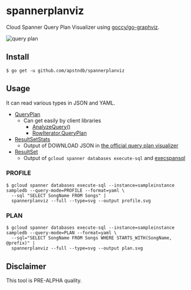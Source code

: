 # spannerplanviz

Cloud Spanner Query Plan Visualizer using [goccy/go-graphviz](https://github.com/goccy/go-graphviz).

![query plan](docs/plan.png)


## Install

```
$ go get -u github.com/apstndb/spannerplanviz
```

## Usage

It can read various types in JSON and YAML.
* [QueryPlan](https://cloud.google.com/spanner/docs/reference/rest/v1/ResultSetStats?hl=en#QueryPlan)
    * Can get easily by client libraries
        * [AnalyzeQuery()](https://pkg.go.dev/cloud.google.com/go/spanner#ReadOnlyTransaction.AnalyzeQuery)
        * [RowIterator.QueryPlan](https://pkg.go.dev/cloud.google.com/go/spanner#RowIterator)
* [ResultSetStats](https://cloud.google.com/spanner/docs/reference/rest/v1/ResultSetStats?hl=en)
    * Output of DOWNLOAD JSON in [the official query plan visualizer](https://cloud.google.com/spanner/docs/tune-query-with-visualizer?hl=en)
* [ResultSet](https://cloud.google.com/spanner/docs/reference/rest/v1/ResultSet?hl=en)
    * Output of `gcloud spanner databases execute-sql` and [execspansql](https://github.com/apstndb/execspansql)

### PROFILE

```
$ gcloud spanner databases execute-sql --instance=sampleinstance sampledb --query-mode=PROFILE --format=yaml \
  --sql "SELECT SongName FROM Songs" |
  spannerplanviz --full --type=svg --output profile.svg
```
### PLAN

```
$ gcloud spanner databases execute-sql --instance=sampleinstance sampledb --query-mode=PLAN --format=yaml \
  --sql="SELECT SongName FROM Songs WHERE STARTS_WITH(SongName, @prefix)" |
  spannerplanviz --full --type=svg --output plan.svg
```

## Disclaimer

This tool is PRE-ALPHA quality.